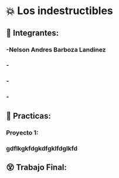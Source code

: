 # :collision: Los indestructibles
## :facepunch: Integrantes:

### -Nelson Andres Barboza Landinez
### -
### -
### -


## :speech_balloon: Practicas: 

###  <a name="general-info">Proyecto 1:</a>
### gdflkgkfdgkdfgklfdglkfd


## :dizzy_face: Trabajo Final:



